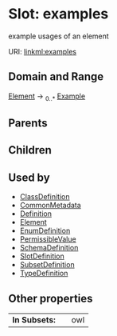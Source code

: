 
# Slot: examples


example usages of an element

URI: [linkml:examples](https://w3id.org/linkml/examples)


## Domain and Range

[Element](Element.md) &#8594;  <sub>0..\*</sub> [Example](Example.md)

## Parents


## Children


## Used by

 * [ClassDefinition](ClassDefinition.md)
 * [CommonMetadata](CommonMetadata.md)
 * [Definition](Definition.md)
 * [Element](Element.md)
 * [EnumDefinition](EnumDefinition.md)
 * [PermissibleValue](PermissibleValue.md)
 * [SchemaDefinition](SchemaDefinition.md)
 * [SlotDefinition](SlotDefinition.md)
 * [SubsetDefinition](SubsetDefinition.md)
 * [TypeDefinition](TypeDefinition.md)

## Other properties

|  |  |  |
| --- | --- | --- |
| **In Subsets:** | | owl |

